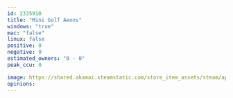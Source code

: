 ```yaml
---
id: 2335910
title: "Mini Golf Aeons"
windows: "true"
mac: "false"
linux: false
positive: 0
negative: 0
estimated_owners: "0 - 0"
peak_ccu: 0

image: https://shared.akamai.steamstatic.com/store_item_assets/steam/apps/2335910/header.jpg?t=1695495967
opinions:
---
```

